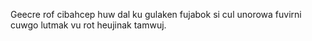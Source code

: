 Geecre rof cibahcep huw dal ku gulaken fujabok si cul unorowa fuvirni cuwgo lutmak vu rot heujinak tamwuj.